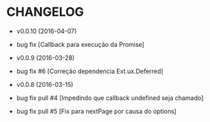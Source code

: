 CHANGELOG
===================

* v0.0.10 (2016-04-07)

 * bug fix [Callback para execução da Promise]

* v0.0.9 (2016-03-28)

 * bug fix #6 [Correção dependencia Ext.ux.Deferred]

* v0.0.8 (2016-03-15)

 * bug fix pull #4 [Impedindo que callback undefined seja chamado]
 * bug fix pull #5 [Fix para nextPage por causa do options]